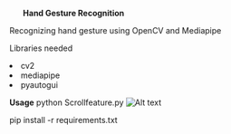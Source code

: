 <b><ul> Hand Gesture Recognition </b></ul>
Recognizing hand gesture using OpenCV and Mediapipe

Libraries needed
<li>cv2</li>
<li>mediapipe</li>
<li>pyautogui</li>

<b>Usage</b>
python Scrollfeature.py
![Alt text](C:/Users/sauto_ay/Documents/ACM_VIT_BT/img.png?raw=true "Optional Title")

pip install -r requirements.txt
